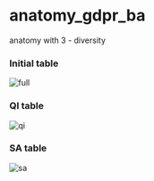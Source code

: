 # anatomy_gdpr_ba

anatomy with 3 - diversity

### Initial table
![full](https://i.postimg.cc/qBbdZYXQ/Screenshot-2020-11-19-at-15-33-34.png)

### QI table
![qi](https://i.postimg.cc/VNBx9Hkq/Screenshot-2020-11-19-at-15-34-55.png)

### SA table
![sa](https://i.postimg.cc/Lspd1M24/Screenshot-2020-11-19-at-15-35-10.png)
